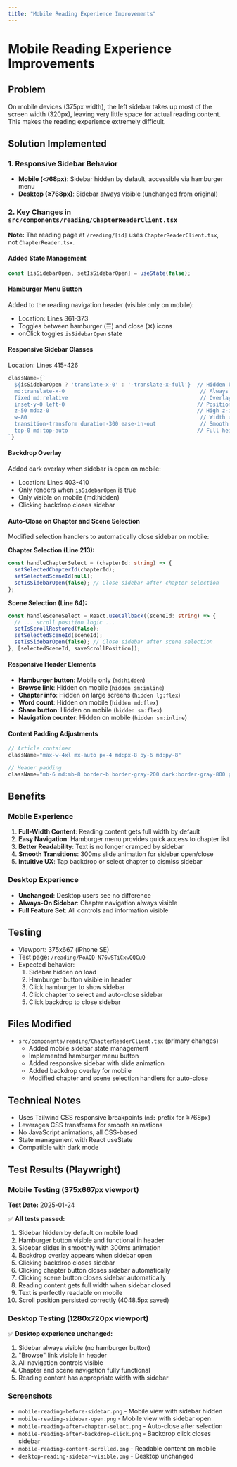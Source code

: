 ```yaml
---
title: "Mobile Reading Experience Improvements"
---
```


# Mobile Reading Experience Improvements

## Problem
On mobile devices (375px width), the left sidebar takes up most of the screen width (320px), leaving very little space for actual reading content. This makes the reading experience extremely difficult.

## Solution Implemented

### 1. Responsive Sidebar Behavior
- **Mobile (`<7`68px)**: Sidebar hidden by default, accessible via hamburger menu
- **Desktop (≥768px)**: Sidebar always visible (unchanged from original)

### 2. Key Changes in `src/components/reading/ChapterReaderClient.tsx`

**Note:** The reading page at `/reading/[id]` uses `ChapterReaderClient.tsx`, not `ChapterReader.tsx`.

#### Added State Management
```typescript
const [isSidebarOpen, setIsSidebarOpen] = useState(false);
```

#### Hamburger Menu Button
Added to the reading navigation header (visible only on mobile):
- Location: Lines 361-373
- Toggles between hamburger (☰) and close (✕) icons
- onClick toggles `isSidebarOpen` state

#### Responsive Sidebar Classes
Location: Lines 415-426
```typescript
className={`
  ${isSidebarOpen ? 'translate-x-0' : '-translate-x-full'}  // Hidden by default on mobile
  md:translate-x-0                                           // Always visible on desktop
  fixed md:relative                                          // Overlay on mobile, inline on desktop
  inset-y-0 left-0                                          // Positioning
  z-50 md:z-0                                               // High z-index for overlay
  w-80                                                       // Width unchanged
  transition-transform duration-300 ease-in-out              // Smooth animation
  top-0 md:top-auto                                         // Full height on mobile
`}
```

#### Backdrop Overlay
Added dark overlay when sidebar is open on mobile:
- Location: Lines 403-410
- Only renders when `isSidebarOpen` is true
- Only visible on mobile (md:hidden)
- Clicking backdrop closes sidebar

#### Auto-Close on Chapter and Scene Selection
Modified selection handlers to automatically close sidebar on mobile:

**Chapter Selection (Line 213):**
```typescript
const handleChapterSelect = (chapterId: string) => {
  setSelectedChapterId(chapterId);
  setSelectedSceneId(null);
  setIsSidebarOpen(false); // Close sidebar after chapter selection
};
```

**Scene Selection (Line 64):**
```typescript
const handleSceneSelect = React.useCallback((sceneId: string) => {
  // ... scroll position logic ...
  setIsScrollRestored(false);
  setSelectedSceneId(sceneId);
  setIsSidebarOpen(false); // Close sidebar after scene selection
}, [selectedSceneId, saveScrollPosition]);
```

#### Responsive Header Elements
- **Hamburger button**: Mobile only (`md:hidden`)
- **Browse link**: Hidden on mobile (`hidden sm:inline`)
- **Chapter info**: Hidden on large screens (`hidden lg:flex`)
- **Word count**: Hidden on mobile (`hidden md:flex`)
- **Share button**: Hidden on mobile (`hidden sm:flex`)
- **Navigation counter**: Hidden on mobile (`hidden sm:inline`)

#### Content Padding Adjustments
```typescript
// Article container
className="max-w-4xl mx-auto px-4 md:px-8 py-6 md:py-8"

// Header padding
className="mb-6 md:mb-8 border-b border-gray-200 dark:border-gray-800 pb-4 md:pb-6"
```

## Benefits

### Mobile Experience
1. **Full-Width Content**: Reading content gets full width by default
2. **Easy Navigation**: Hamburger menu provides quick access to chapter list
3. **Better Readability**: Text is no longer cramped by sidebar
4. **Smooth Transitions**: 300ms slide animation for sidebar open/close
5. **Intuitive UX**: Tap backdrop or select chapter to dismiss sidebar

### Desktop Experience
- **Unchanged**: Desktop users see no difference
- **Always-On Sidebar**: Chapter navigation always visible
- **Full Feature Set**: All controls and information visible

## Testing
- Viewport: 375x667 (iPhone SE)
- Test page: `/reading/PoAQD-N76wSTiCxwQQCuQ`
- Expected behavior:
  1. Sidebar hidden on load
  2. Hamburger button visible in header
  3. Click hamburger to show sidebar
  4. Click chapter to select and auto-close sidebar
  5. Click backdrop to close sidebar

## Files Modified
- `src/components/reading/ChapterReaderClient.tsx` (primary changes)
  - Added mobile sidebar state management
  - Implemented hamburger menu button
  - Added responsive sidebar with slide animation
  - Added backdrop overlay for mobile
  - Modified chapter and scene selection handlers for auto-close

## Technical Notes
- Uses Tailwind CSS responsive breakpoints (`md:` prefix for ≥768px)
- Leverages CSS transforms for smooth animations
- No JavaScript animations, all CSS-based
- State management with React useState
- Compatible with dark mode

## Test Results (Playwright)

### Mobile Testing (375x667px viewport)
**Test Date:** 2025-01-24

✅ **All tests passed:**
1. Sidebar hidden by default on mobile load
2. Hamburger button visible and functional in header
3. Sidebar slides in smoothly with 300ms animation
4. Backdrop overlay appears when sidebar open
5. Clicking backdrop closes sidebar
6. Clicking chapter button closes sidebar automatically
7. Clicking scene button closes sidebar automatically
8. Reading content gets full width when sidebar closed
9. Text is perfectly readable on mobile
10. Scroll position persisted correctly (4048.5px saved)

### Desktop Testing (1280x720px viewport)
✅ **Desktop experience unchanged:**
1. Sidebar always visible (no hamburger button)
2. "Browse" link visible in header
3. All navigation controls visible
4. Chapter and scene navigation fully functional
5. Reading content has appropriate width with sidebar

### Screenshots
- `mobile-reading-before-sidebar.png` - Mobile view with sidebar hidden
- `mobile-reading-sidebar-open.png` - Mobile view with sidebar open
- `mobile-reading-after-chapter-select.png` - Auto-close after selection
- `mobile-reading-after-backdrop-click.png` - Backdrop click closes sidebar
- `mobile-reading-content-scrolled.png` - Readable content on mobile
- `desktop-reading-sidebar-visible.png` - Desktop unchanged
